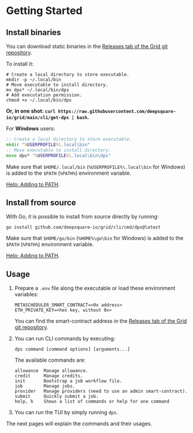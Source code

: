 # Getting Started

## Install binaries

You can download static binaries in the [Releases tab of the Grid git repository](https://github.com/deepsquare-io/grid/releases?q=cli%2F&expanded=true).

To install it:

```shell
# Create a local directory to store executable.
mkdir -p ~/.local/bin
# Move executable to install directory.
mv dps* ~/.local/bin/dps
# Add executation permission.
chmod +x ~/.local/bin/dps
```

**Or, in one shot: `curl https://raw.githubusercontent.com/deepsquare-io/grid/main/cli/get-dps | bash`.**

For **Windows** users:

```bat
:: Create a local directory to store executable.
mkdir "%USERPROFILE%\.local\bin"
:: Move executable to install directory.
move dps* "%USERPROFILE%\.local\bin\dps"
```

Make sure that `$HOME/.local/bin` (`%USERPROFILE%\.local\bin` for Windows) is added to the `$PATH` (`%PATH%`) environment variable.

[Help: Adding to PATH](https://www.java.com/en/download/help/path.html).

## Install from source

With Go, it is possible to install from source directly by running:

```shell
go install github.com/deepsquare-io/grid/cli/cmd/dps@latest
```

Make sure that `$HOME/go/bin` (`%HOME%\go\bin` for Windows) is added to the `$PATH` (`%PATH%`) environment variable.

[Help: Adding to PATH](https://www.java.com/en/download/help/path.html).

## Usage

1. Prepare a `.env` file along the executable or load these environment variables:

   ```shell
   METASCHEDULER_SMART_CONTRACT=<0x address>
   ETH_PRIVATE_KEY=<hex key, without 0x>
   ```

   You can find the smart-contract address in the [Releases tab of the Grid git repository](https://github.com/deepsquare-io/grid/releases?q=smart-contracts&expanded=true).

2. You can run CLI commands by executing:

   ```shell
   dps command [command options] [arguments...]
   ```

   The available commands are:

   ```shell
   allowance  Manage allowance.
   credit     Manage credits.
   init       Bootstrap a job workflow file.
   job        Manage jobs.
   provider   Manage providers (need to use an admin smart-contract).
   submit     Quickly submit a job.
   help, h    Shows a list of commands or help for one command
   ```

3. You can run the TUI by simply running `dps`.

The next pages will explain the commands and their usages.
